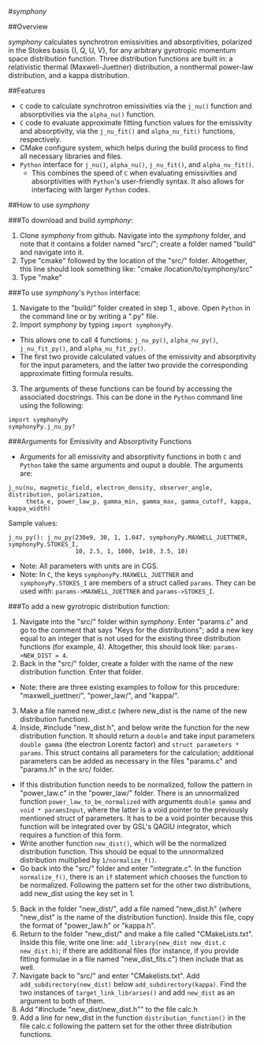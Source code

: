 #*symphony*

##Overview

*symphony* calculates synchrotron emissivities and absorptivities, polarized in the Stokes basis {I, Q, U, V}, for any arbitrary gyrotropic momentum space distribution function.  Three distribution functions are built in: a relativistic thermal (Maxwell-Juettner) distribution, a nonthermal power-law distribution, and a kappa distribution.  

##Features

* `C` code to calculate synchrotron emissivities via the `j_nu()` function and absorptivities via the `alpha_nu()` function.
* `C` code to evaluate approximate fitting function values for the emissivity and absorptivity, via the `j_nu_fit()` and `alpha_nu_fit()` functions, respectively.
* CMake configure system, which helps during the build process to find all necessary libraries and files.
* `Python` interface for `j_nu()`, `alpha_nu()`, `j_nu_fit()`, and `alpha_nu_fit()`.
  * This combines the speed of `C` when evaluating emissivities and absorptivities with `Python`'s user-friendly syntax.  It also allows for interfacing with larger `Python` codes.

##How to use *symphony*

###To download and build *symphony*:
 1. Clone *symphony* from github.  Navigate into the *symphony* folder, and note that it contains a folder named "src/"; create a folder named "build" and navigate into it.
 2. Type "cmake" followed by the location of the "src/" folder.  Altogether, this line should look something like: "cmake /location/to/symphony/src"
 3. Type "make"

###To use *symphony*'s `Python` interface:
 1. Navigate to the "build/" folder created in step 1., above.  Open `Python` in the command line or by writing a ".py" file.
 2. Import *symphony* by typing `import symphonyPy`.  
  * This allows one to call 4 functions: `j_nu_py()`, `alpha_nu_py()`, `j_nu_fit_py()`, and `alpha_nu_fit_py()`.  
  * The first two provide calculated values of the emissivity and absorptivity for the input parameters, and the latter two provide the corresponding approximate fitting formula results.
 3. The arguments of these functions can be found by accessing the associated docstrings.  This can be done in the `Python` command line using the following: 
```
import symphonyPy
symphonyPy.j_nu_py?
```

###Arguments for Emissivity and Absorptivity Functions
* Arguments for all emissivity and absorptivity functions in both `C` and `Python` take the same arguments and ouput a double.  The arguments are: 
```
j_nu(nu, magnetic_field, electron_density, observer_angle, distribution, polarization, 
     theta_e, power_law_p, gamma_min, gamma_max, gamma_cutoff, kappa, kappa_width)
```
Sample values:
```
j_nu_py(): j_nu_py(230e9, 30, 1, 1.047, symphonyPy.MAXWELL_JUETTNER, symphonyPy.STOKES_I,
                   10, 2.5, 1, 1000, 1e10, 3.5, 10)
```
* Note: All parameters with units are in CGS.
* Note: In `C`, the keys `symphonyPy.MAXWELL_JUETTNER` and `symphonyPy.STOKES_I` are members of a struct called `params`.  They can be used with: `params->MAXWELL_JUETTNER` and `params->STOKES_I`.

###To add a new gyrotropic distribution function:
1. Navigate into the "src/" folder within *symphony*.  Enter "params.c" and go to the comment that says "Keys for the distributions"; add a new key equal to an integer that is not used for the existing three distribution functions (for example, 4).  Altogether, this should look like: `params->NEW_DIST = 4`.
2. Back in the "src/" folder, create a folder with the name of the new distribution function.  Enter that folder.
  * Note: there are three existing examples to follow for this procedure: "maxwell_juettner/", "power_law/", and "kappa/".
3. Make a file named new_dist.c (where new_dist is the name of the new distribution function).
4. Inside, #include "new_dist.h", and below write the function for the new distribution function.  It should return a `double` and take input parameters `double gamma` (the electron Lorentz factor) and `struct parameters * params`.  This struct contains all parameters for the calculation; additional parameters can be added as necessary in the files "params.c" and "params.h" in the src/ folder.
  * If this distribution function needs to be normalized, follow the pattern in "power_law.c" in the "power_law/" folder.  There is an unnormalized function `power_law_to_be_normalized` with arguments `double gamma` and `void * paramsInput`, where the latter is a void pointer to the previously mentioned struct of parameters.  It has to be a void pointer because this function will be integrated over by GSL's QAGIU integrator, which requires a function of this form.
  * Write another function `new_dist()`, which will be the normalized distribution function.  This should be equal to the unnormalized distribution multiplied by `1/normalize_f()`.
  * Go back into the "src/" folder and enter "integrate.c".  In the function `normalize_f()`, there is an `if` statement which chooses the function to be normalized.  Following the pattern set for the other two distributions, add new_dist using the key set in 1.
5. Back in the folder "new_dist/", add a file named "new_dist.h" (where "new_dist" is the name of the distribution function).  Inside this file, copy the format of "power_law.h" or "kappa.h".
6. Return to the folder "new_dist/" and make a file called "CMakeLists.txt".  Inside this file, write one line: `add_library(new_dist new_dist.c new_dist.h)`; if there are additional files (for instance, if you provide fitting formulae in a file named "new_dist_fits.c") then include that as well.
7. Navigate back to "src/" and enter "CMakelists.txt".  Add `add_subdirectory(new_dist)` below `add_subdirectory(kappa)`.  Find the two instances of `target_link_libraries()` and add `new_dist` as an argument to both of them.
8. Add "#include "new_dist/new_dist.h"" to the file calc.h
9. Add a line for new_dist in the function `distribution_function()` in the file calc.c following the pattern set for the other three distribution functions.
